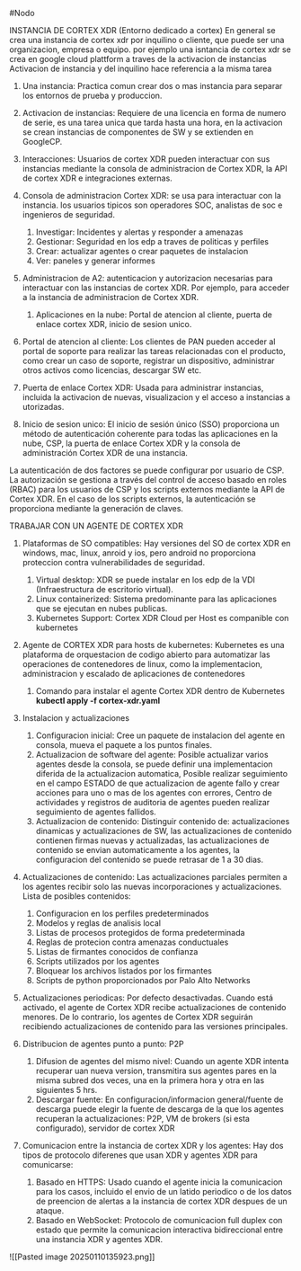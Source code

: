 #Nodo

INSTANCIA DE CORTEX XDR (Entorno dedicado a cortex)
	En general se crea una instancia de cortex xdr por inquilino o cliente, que puede ser una organizacion, empresa o equipo. por ejemplo una isntancia de cortex xdr se crea en google cloud plattform a traves de la activacion de instancias
		Activacion de instancia y del inquilino hace referencia a la misma tarea
1. Una instancia: Practica comun crear dos o mas instancia para separar los entornos de prueba y produccion.
2. Activacion de instancias: Requiere de una licencia en forma de numero de serie, es una tarea unica que tarda hasta una hora, en la activacion se crean instancias de componentes de SW y se extienden en GoogleCP.
3. Interacciones: Usuarios de cortex XDR pueden interactuar con sus instancias mediante la consola de administracion de Cortex XDR, la API de cortex XDR e integraciones externas.

4. Consola de administracion Cortex XDR: se usa para interactuar con la instancia. los usuarios tipicos son operadores SOC, analistas de soc e ingenieros de seguridad.
	1. Investigar: Incidentes y alertas y responder a amenazas
	2. Gestionar: Seguridad en los edp a traves de politicas y perfiles
	4. Crear: actualizar agentes o crear paquetes de instalacion
	5. Ver: paneles y generar informes
	   
	   
5. Administracion de A2: autenticacion y autorizacion necesarias para interactuar con las instancias de cortex XDR. Por ejemplo, para acceder a la instancia de administracion de Cortex XDR.
	1. Aplicaciones en la nube: Portal de atencion al cliente, puerta de enlace cortex XDR, inicio de sesion unico.
	   
6. Portal de atencion al cliente: Los clientes de PAN pueden acceder al portal de soporte para realizar las tareas relacionadas con el producto, como crear un caso de soporte, registrar un dispositivo, administrar otros activos como licencias, descargar SW etc.
   
7. Puerta de enlace Cortex XDR: Usada para administrar instancias, incluida la activacion de nuevas, visualizacion y el acceso a instancias a utorizadas.
8. Inicio de sesion unico: El inicio de sesión único (SSO) proporciona un método de autenticación coherente para todas las aplicaciones en la nube, CSP, la puerta de enlace Cortex XDR y la consola de administración Cortex XDR de una instancia.

  

La autenticación de dos factores se puede configurar por usuario de CSP. La autorización se gestiona a través del control de acceso basado en roles (RBAC) para los usuarios de CSP y los scripts externos mediante la API de Cortex XDR. En el caso de los scripts externos, la autenticación se proporciona mediante la generación de claves.


TRABAJAR CON UN AGENTE DE CORTEX XDR
1. Plataformas de SO compatibles: Hay versiones del SO de cortex XDR en windows, mac, linux, anroid y ios, pero android no proporciona proteccion contra vulnerabilidades de seguridad.
	1. Virtual desktop: XDR se puede instalar en los edp de la VDI (Infraestructura de escritorio virtual). 
	2. Linux containerized: Sistema predominante para las aplicaciones que se ejecutan en nubes publicas.
	3. Kubernetes Support: Cortex XDR Cloud per Host es companible con kubernetes
	   
2. Agente de CORTEX XDR para hosts de kubernetes: Kubernetes es una plataforma de orquestacion de codigo abierto para automatizar las operaciones de contenedores de linux, como la implementacion, administracion y escalado de aplicaciones de contenedores
	1. Comando para instalar el agente Cortex XDR dentro de Kubernetes **kubectl apply -f cortex-xdr.yaml**
	   
3. Instalacion y actualizaciones
	1. Configuracion inicial: Cree un paquete de instalacion del agente en consola, mueva el paquete a los puntos finales.
	2. Actualizacion de software del agente: Posible actualizar varios agentes desde la consola, se puede definir una implementacion diferida de la actualizacion automatica, Posible realizar seguimiento en el campo ESTADO de que actualizacion de agente fallo y crear acciones para uno o mas de los agentes con errores, Centro de actividades y registros de auditoria de agentes pueden realizar seguimiento de agentes fallidos.
	3. Actualizacion de contenido: Distinguir contenido de: actualizaciones dinamicas y actualizaciones de SW,  las actualizaciones de contenido contienen firmas nuevas y actualizadas, las actualizaciones de contenido se envian automaticamente a los agentes, la configuracion del contenido se puede retrasar de 1 a 30 dias.
	   
4. Actualizaciones de contenido: Las actualizaciones parciales permiten a los agentes recibir solo las nuevas incorporaciones y actualizaciones. Lista de posibles contenidos:
	1. Configuracion en los perfiles predeterminados
	2. Modelos y reglas de analisis local
	3. Listas de procesos protegidos de forma predeterminada
	4. Reglas de protecion contra amenazas conductuales
	5. Listas de firmantes conocidos de confianza
	6. Scripts utilizados por los agentes
	7. Bloquear los archivos listados por los firmantes
	8. Scripts de python proporcionados por Palo Alto Networks
	   
5. Actualizaciones periodicas: Por defecto desactivadas. Cuando está activado, el agente de Cortex XDR recibe actualizaciones de contenido menores. De lo contrario, los agentes de Cortex XDR seguirán recibiendo actualizaciones de contenido para las versiones principales.
   
6. Distribucion de agentes punto a punto: P2P
	1. Difusion de agentes del mismo nivel: Cuando un agente XDR intenta recuperar uan nueva version, transmitira sus agentes pares en la misma subred dos veces, una en la primera hora y otra en las siguientes 5 hrs.
	2. Descargar fuente: En configuracion/informacion general/fuente de descarga puede elegir la fuente de descarga de la que los agentes recuperan la actualizaciones: P2P, VM de brokers (si esta configurado), servidor de cortex XDR
	   
7. Comunicacion entre la instancia de cortex XDR y los agentes: Hay dos tipos de protocolo diferenes que usan XDR y agentes XDR para comunicarse:
	1. Basado en HTTPS: Usado cuando el agente inicia la comunicacion para los casos, incluido el envio de un latido periodico o de los datos de preencion de alertas a la instancia de cortex XDR despues de un ataque.
	2. Basado en WebSocket: Protocolo de comunicacion full duplex con estado que permite la comunicacion interactiva bidireccional entre una instancia XDR y agentes XDR.

![[Pasted image 20250110135923.png]]
